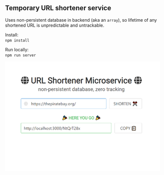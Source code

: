 ## Temporary URL shortener service

Uses non-persistent database in backend (aka an `array`), so lifetime of any shortened URL is unpredictable and untrackable.

Install:  
`npm install`

Run locally:  
`npm run server`

![URL Shortener Microservice](screenshots/screenshot.PNG?raw=true)
